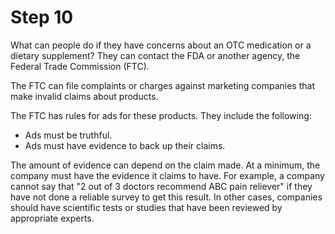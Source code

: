 # Step 10

What can people do if they have concerns about an OTC medication or a dietary supplement? They can contact the FDA or another agency, the Federal Trade Commission (FTC). 

The FTC can file complaints or charges against marketing companies that make invalid claims about products.  

The FTC has rules for ads for these products. They include the following: 
- Ads must be truthful.
- Ads must have evidence to back up their claims.

The amount of evidence can depend on the claim made. At a minimum, the company must have the evidence it claims to have. For example, a company cannot say that "2 out of 3 doctors recommend ABC pain reliever" if they have not done a reliable survey to get this result. In other cases, companies should have scientific tests or studies that have been reviewed by appropriate experts. 
